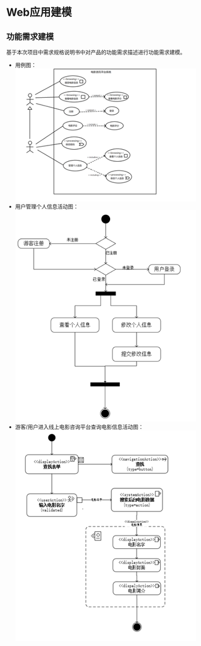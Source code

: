 # Web应用建模
## 功能需求建模
基于本次项目中需求规格说明书中对产品的功能需求描述进行功能需求建模。
- 用例图：
![](https://github.com/Baisen1105/WEB-Project/blob/master/images/%E7%94%A8%E4%BE%8B%E5%9B%BE.png)
- 用户管理个人信息活动图：
![](https://github.com/Baisen1105/WEB-Project/blob/master/images/%E4%B8%AA%E4%BA%BA%E4%BF%A1%E6%81%AF%E7%AE%A1%E7%90%86%E6%B4%BB%E5%8A%A8%E5%9B%BE.png)
- 游客/用户进入线上电影咨询平台查询电影信息活动图：
![](https://github.com/Baisen1105/WEB-Project/blob/master/images/%E6%90%9C%E7%B4%A2%E7%94%B5%E5%BD%B1%E6%B4%BB%E5%8A%A8%E5%9B%BE.png)
